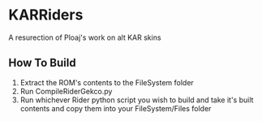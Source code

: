 # KARRiders
A resurection of Ploaj's work on alt KAR skins

## How To Build

1. Extract the ROM's contents to the FileSystem folder
2. Run CompileRiderGekco.py
3. Run whichever Rider python script you wish to build and take it's built contents and copy them into your FileSystem/Files folder
